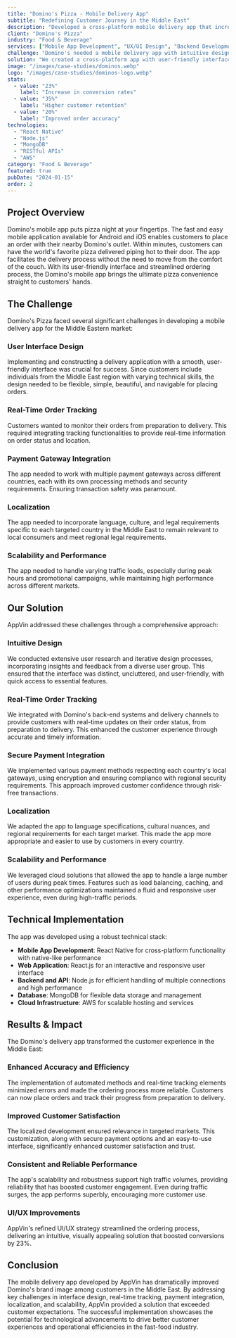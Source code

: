 ```yaml
---
title: "Domino's Pizza - Mobile Delivery App"
subtitle: "Redefining Customer Journey in the Middle East"
description: "Developed a cross-platform mobile delivery app that increased digital sales by 23% and improved customer satisfaction through intuitive design and real-time order tracking."
client: "Domino's Pizza"
industry: "Food & Beverage"
services: ["Mobile App Development", "UX/UI Design", "Backend Development"]
challenge: "Domino's needed a mobile delivery app with intuitive design, real-time tracking, secure payment integration, localization for Middle Eastern markets, and high scalability during peak hours."
solution: "We created a cross-platform app with user-friendly interface, real-time order tracking, secure payment gateways, localized features, and cloud-based infrastructure for scalability."
image: "/images/case-studies/dominos.webp"
logo: "/images/case-studies/dominos-logo.webp"
stats:
  - value: "23%"
    label: "Increase in conversion rates"
  - value: "35%"
    label: "Higher customer retention"
  - value: "20%"
    label: "Improved order accuracy"
technologies:
  - "React Native"
  - "Node.js"
  - "MongoDB"
  - "RESTful APIs"
  - "AWS"
category: "Food & Beverage"
featured: true
pubDate: "2024-01-15"
order: 2
---
```


## Project Overview

Domino's mobile app puts pizza night at your fingertips. The fast and easy mobile application available for Android and iOS enables customers to place an order with their nearby Domino's outlet. Within minutes, customers can have the world's favorite pizza delivered piping hot to their door. The app facilitates the delivery process without the need to move from the comfort of the couch. With its user-friendly interface and streamlined ordering process, the Domino's mobile app brings the ultimate pizza convenience straight to customers' hands.

## The Challenge

Domino's Pizza faced several significant challenges in developing a mobile delivery app for the Middle Eastern market:

### User Interface Design

Implementing and constructing a delivery application with a smooth, user-friendly interface was crucial for success. Since customers include individuals from the Middle East region with varying technical skills, the design needed to be flexible, simple, beautiful, and navigable for placing orders.

### Real-Time Order Tracking

Customers wanted to monitor their orders from preparation to delivery. This required integrating tracking functionalities to provide real-time information on order status and location.

### Payment Gateway Integration

The app needed to work with multiple payment gateways across different countries, each with its own processing methods and security requirements. Ensuring transaction safety was paramount.

### Localization

The app needed to incorporate language, culture, and legal requirements specific to each targeted country in the Middle East to remain relevant to local consumers and meet regional legal requirements.

### Scalability and Performance

The app needed to handle varying traffic loads, especially during peak hours and promotional campaigns, while maintaining high performance across different markets.

## Our Solution

AppVin addressed these challenges through a comprehensive approach:

### Intuitive Design

We conducted extensive user research and iterative design processes, incorporating insights and feedback from a diverse user group. This ensured that the interface was distinct, uncluttered, and user-friendly, with quick access to essential features.

### Real-Time Order Tracking

We integrated with Domino's back-end systems and delivery channels to provide customers with real-time updates on their order status, from preparation to delivery. This enhanced the customer experience through accurate and timely information.

### Secure Payment Integration

We implemented various payment methods respecting each country's local gateways, using encryption and ensuring compliance with regional security requirements. This approach improved customer confidence through risk-free transactions.

### Localization

We adapted the app to language specifications, cultural nuances, and regional requirements for each target market. This made the app more appropriate and easier to use by customers in every country.

### Scalability and Performance

We leveraged cloud solutions that allowed the app to handle a large number of users during peak times. Features such as load balancing, caching, and other performance optimizations maintained a fluid and responsive user experience, even during high-traffic periods.

## Technical Implementation

The app was developed using a robust technical stack:

- **Mobile App Development**: React Native for cross-platform functionality with native-like performance
- **Web Application**: React.js for an interactive and responsive user interface
- **Backend and API**: Node.js for efficient handling of multiple connections and high performance
- **Database**: MongoDB for flexible data storage and management
- **Cloud Infrastructure**: AWS for scalable hosting and services

## Results & Impact

The Domino's delivery app transformed the customer experience in the Middle East:

### Enhanced Accuracy and Efficiency

The implementation of automated methods and real-time tracking elements minimized errors and made the ordering process more reliable. Customers can now place orders and track their progress from preparation to delivery.

### Improved Customer Satisfaction

The localized development ensured relevance in targeted markets. This customization, along with secure payment options and an easy-to-use interface, significantly enhanced customer satisfaction and trust.

### Consistent and Reliable Performance

The app's scalability and robustness support high traffic volumes, providing reliability that has boosted customer engagement. Even during traffic surges, the app performs superbly, encouraging more customer use.

### UI/UX Improvements

AppVin's refined UI/UX strategy streamlined the ordering process, delivering an intuitive, visually appealing solution that boosted conversions by 23%.

## Conclusion

The mobile delivery app developed by AppVin has dramatically improved Domino's brand image among customers in the Middle East. By addressing key challenges in interface design, real-time tracking, payment integration, localization, and scalability, AppVin provided a solution that exceeded customer expectations. The successful implementation showcases the potential for technological advancements to drive better customer experiences and operational efficiencies in the fast-food industry.
